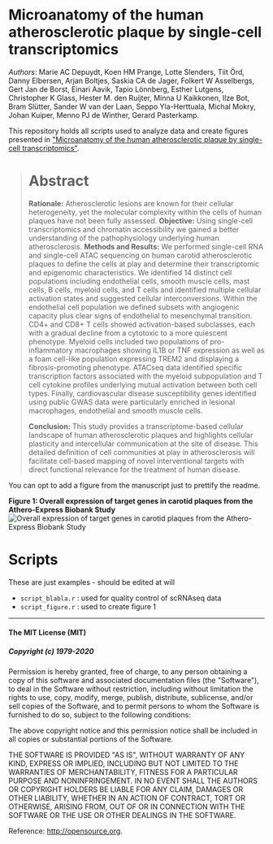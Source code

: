 # Microanatomy of the human atherosclerotic plaque by single-cell transcriptomics

_Authors_: Marie AC Depuydt, Koen HM Prange, Lotte Slenders, Tiit Örd, Danny Elbersen, Arjan Boltjes, Saskia CA de Jager, Folkert W Asselbergs, Gert Jan de Borst, Einari Aavik, Tapio Lönnberg, Esther Lutgens, Christopher K Glass, Hester M. den Ruijter, Minna U Kaikkonen, Ilze Bot, Bram Slütter, Sander W van der Laan, Seppo Yla-Herttuala, Michal Mokry, Johan Kuiper, Menno PJ de Winther, Gerard Pasterkamp.


This repository holds all scripts used to analyze data and create figures presented in ["Microanatomy of the human atherosclerotic plaque by single-cell transcriptomics"]().


> # Abstract
> 
> **Rationale:** Atherosclerotic lesions are known for their cellular heterogeneity, yet the molecular complexity within the cells of human plaques have not been fully assessed. 
> **Objective:** Using single-cell transcriptomics and chromatin accessibility we gained a better understanding of the pathophysiology underlying human atherosclerosis.
> **Methods and Results:** We performed single-cell RNA and single-cell ATAC sequencing on human carotid atherosclerotic plaques to define the cells at play and determine their transcriptomic and epigenomic characteristics. We identified 14 distinct cell populations including endothelial cells, smooth muscle cells, mast cells, B cells, myeloid cells, and T cells and identified multiple cellular activation states and suggested cellular interconversions. Within the endothelial cell population we defined subsets with angiogenic capacity plus clear signs of endothelial to mesenchymal transition. CD4+ and CD8+ T cells showed activation-based subclasses, each with a gradual decline from a cytotoxic to a more quiescent phenotype. Myeloid cells included two populations of pro-inflammatory macrophages showing IL1B or TNF expression as well as a foam cell-like population expressing TREM2 and displaying a fibrosis-promoting phenotype. ATACseq data identified specific transcription factors associated with the myeloid subpopulation and T cell cytokine profiles underlying mutual activation between both cell types. Finally, cardiovascular disease susceptibility genes identified using public GWAS data were particularly enriched in lesional macrophages, endothelial and smooth muscle cells. 
> 
> **Conclusion:** This study provides a transcriptome-based cellular landscape of human atherosclerotic plaques and highlights cellular plasticity and intercellular communication at the site of disease. This detailed definition of cell communities at play in atherosclerosis will facilitate cell-based mapping of novel interventional targets with direct functional relevance for the treatment of human disease.


You can opt to add a figure from the manuscript just to prettify the readme.

**Figure 1: Overall expression of target genes in carotid plaques from the Athero-Express Biobank Study**
![Overall expression of target genes in carotid plaques from the Athero-Express Biobank Study](https://github.com/AtheroExpress/AE_20200512_COL_MKAVOUSI_MBOS_CHARGE_1000G_CAC/blob/master/bulkRNAseq/AERNA/PLOTS/20200625.TargetExpression_vs_1000genes.png)



# Scripts
These are just examples - should be edited at will

* `script_blabla.r` : used for quality control of scRNAseq data
* `script_figure.r` : used to create figure 1


--------------

#### The MIT License (MIT)
##### Copyright (c) 1979-2020

Permission is hereby granted, free of charge, to any person obtaining a copy of this software and associated documentation files (the "Software"), to deal in the Software without restriction, including without limitation the rights to use, copy, modify, merge, publish, distribute, sublicense, and/or sell copies of the Software, and to permit persons to whom the Software is furnished to do so, subject to the following conditions:   

The above copyright notice and this permission notice shall be included in all copies or substantial portions of the Software.

THE SOFTWARE IS PROVIDED "AS IS", WITHOUT WARRANTY OF ANY KIND, EXPRESS OR IMPLIED, INCLUDING BUT NOT LIMITED TO THE WARRANTIES OF MERCHANTABILITY, FITNESS FOR A PARTICULAR PURPOSE AND NONINFRINGEMENT. IN NO EVENT SHALL THE AUTHORS OR COPYRIGHT HOLDERS BE LIABLE FOR ANY CLAIM, DAMAGES OR OTHER LIABILITY, WHETHER IN AN ACTION OF CONTRACT, TORT OR OTHERWISE, ARISING FROM, OUT OF OR IN CONNECTION WITH THE SOFTWARE OR THE USE OR OTHER DEALINGS IN THE SOFTWARE.

Reference: http://opensource.org.



